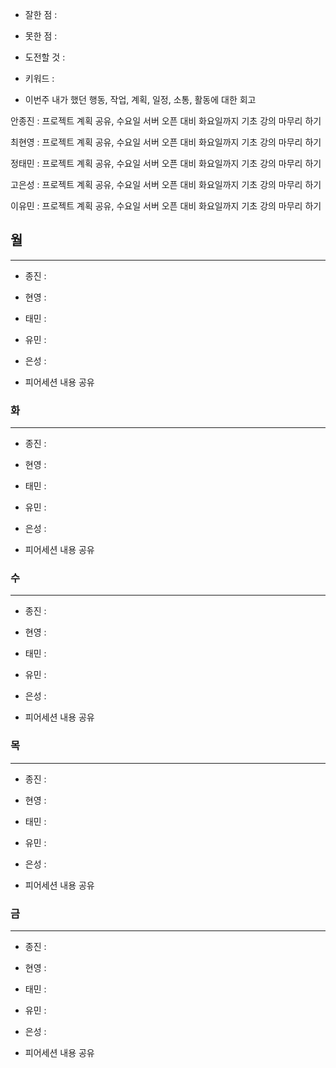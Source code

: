 - 잘한 점 : 

- 못한 점 : 
    
- 도전할 것 : 

- 키워드 : 

- 이번주 내가 했던 행동, 작업, 계획, 일정, 소통, 활동에 대한 회고

안종진 : 프로젝트 계획 공유, 수요일 서버 오픈 대비 화요일까지 기초 강의 마무리 하기

최현영 : 프로젝트 계획 공유, 수요일 서버 오픈 대비 화요일까지 기초 강의 마무리 하기

정태민 : 프로젝트 계획 공유, 수요일 서버 오픈 대비 화요일까지 기초 강의 마무리 하기

고은성 : 프로젝트 계획 공유, 수요일 서버 오픈 대비 화요일까지 기초 강의 마무리 하기

이유민 : 프로젝트 계획 공유, 수요일 서버 오픈 대비 화요일까지 기초 강의 마무리 하기

## 월

---

- 종진 : 
- 현영 : 
- 태민 : 
- 유민 : 
- 은성 : 

- 피어세션 내용 공유

### 화

---

- 종진 : 
- 현영 : 
- 태민 : 
- 유민 : 
- 은성 : 

- 피어세션 내용 공유

### 수

---

- 종진 : 
- 현영 : 
- 태민 : 
- 유민 : 
- 은성 : 

- 피어세션 내용 공유

### 목

---

- 종진 : 
- 현영 : 
- 태민 : 
- 유민 : 
- 은성 : 

- 피어세션 내용 공유

### 금

---

- 종진 : 
- 현영 : 
- 태민 : 
- 유민 : 
- 은성 : 

- 피어세션 내용 공유
